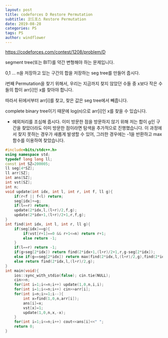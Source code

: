 ```yaml
---
layout: post
title: codeforces D Restore Permutation
subtitle: 코드포스 Restore Permutation
date: 2019-08-28
categories: PS
tags: PS
author: windflower
---
```


<https://codeforces.com/contest/1208/problem/D>

segment tree(또는 BIT)를 약간 변형해야 하는 문제입니다.

0,1 ... n을 저장하고 있는 구간의 합을 저장하는 seg tree를 만들어 줍시다.

i번째 Permutation을 찾기 위해서, 우리는 지금까지 찾지 않았던 수들 중 x보다 작은 수들의 합이 arr[i]인 x를 찾아야 합니다.

따라서 뒤에서부터 arr[i]를 찾고, 찾은 값은 seg tree에서 빼줍니다.

complete binary tree이기 때문에 log(n)으로 arr[i]인 x를 찾을 수 있습니다.

* 예외처리를 조심해 줍시다. 이미 방문한 점을 방문하지 않기 위해 저는 합이 g인 구간을 찾았더라도 이미 방문한 점이라면 탐색을 추가적으로 진행했습니다. 이 과정에서 찾지 못하는 경우가 새롭게 발생할 수 있어, 그러한 경우에는 -1을 반환하고 max 함수를 이용하여 찾았습니다.

```cpp
#include<bits/stdc++.h>
using namespace std;
typedef long long ll;
const int SZ=200005;
ll seg[4*SZ];
ll arr[SZ];
int ans[SZ];
int vst[SZ];
int n;
void update(int idx, int l, int r, int f, ll g){
	if(r<f || f<l) return;
	seg[idx]+=g;
	if(l==r) return;
	update(2*idx,l,(l+r)/2,f,g);
	update(2*idx+1,(l+r)/2+1,r,f,g);
}
int find(int idx, int l, int r, ll g){
	if(seg[idx]==g){
		if(vst[r+1]==0 && r+1<=n) return r+1;
		else return -1;
	}
	if(l==r) return -1;
	if(g>seg[2*idx]) return find(2*idx+1,(l+r)/2+1,r,g-seg[2*idx]);
	else if(g==seg[2*idx]) return max(find(2*idx,l,(l+r)/2,g),find(2*idx+1,(l+r)/2+1,r,g-seg[2*idx]));
	else return find(2*idx,l,(l+r)/2,g);
}
int main(void){
	ios::sync_with_stdio(false); cin.tie(NULL);
	cin>>n;
	for(int i=1;i<=n;i++) update(1,0,n,i,i);
	for(int i=1;i<=n;i++) cin>>arr[i];
	for(int i=n;i>=1;i--){
		int x=find(1,0,n,arr[i]);
		ans[i]=x;
		vst[x]=1;
		update(1,0,n,x,-x);
	}
	for(int i=1;i<=n;i++) cout<<ans[i]<<" ";
	return 0;
}
```
